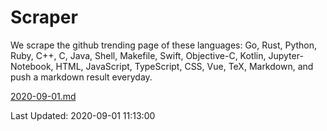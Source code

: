 # Scraper

We scrape the github trending page of these languages: Go, Rust, Python, Ruby, C++, C, Java, Shell, Makefile, Swift, Objective-C, Kotlin, Jupyter-Notebook, HTML, JavaScript, TypeScript, CSS, Vue, TeX, Markdown, and push a markdown result everyday.

[2020-09-01.md](https://github.com/yangwenmai/github-trending-backup/blob/master/2020-09-01.md)

Last Updated: 2020-09-01 11:13:00